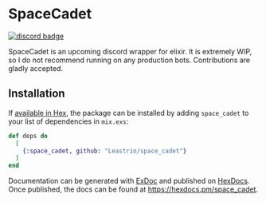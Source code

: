 # SpaceCadet
[![discord badge][]][discord link]

SpaceCadet is an upcoming discord wrapper for elixir. It is extremely WIP, so I do not recommend running on any production bots. Contributions are gladly accepted.

## Installation

If [available in Hex](https://hex.pm/docs/publish), the package can be installed
by adding `space_cadet` to your list of dependencies in `mix.exs`:

```elixir
def deps do
  [
    {:space_cadet, github: "Leastrio/space_cadet"}
  ]
end
```

Documentation can be generated with [ExDoc](https://github.com/elixir-lang/ex_doc)
and published on [HexDocs](https://hexdocs.pm). Once published, the docs can
be found at <https://hexdocs.pm/space_cadet>.

[discord badge]: https://img.shields.io/discord/1099139405555445770?color=%237289DA&label=discord%20server&logo=discord&style=for-the-badge
[discord link]: https://discord.gg/XcJsm34ZeF